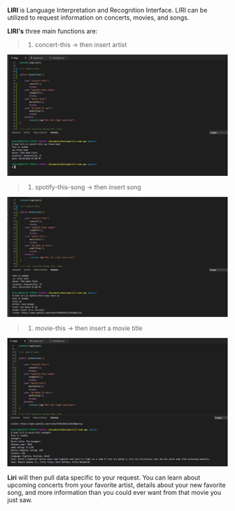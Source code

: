 **LIRI** is Language Interpretation and Recognition Interface.  LIRI can be utilized to request information on concerts, movies, and songs.

**LIRI's** three main functions are:

 > 1. concert-this -> then insert artist 

![concert-this](screenshots/concert-this.JPG)

 > 1. spotify-this-song -> then insert song

![spotify-this-song](screenshots\spotify-this-song.JPG)

 > 1. movie-this -> then insert a movie title

![movie.this](screenshots/movie-this.JPG)

**Liri** will then pull data specific to your request.  You can learn about upcoming concerts from your favorite artist, details about your new favorite song, and more information than you could ever want from that movie you just saw.




